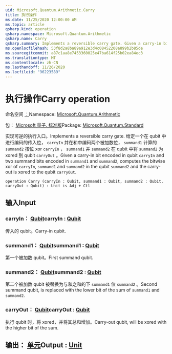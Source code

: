 ```yaml
---
uid: Microsoft.Quantum.Arithmetic.Carry
title: 执行操作
ms.date: 11/25/2020 12:00:00 AM
ms.topic: article
qsharp.kind: operation
qsharp.namespace: Microsoft.Quantum.Arithmetic
qsharp.name: Carry
qsharp.summary: Implements a reversible carry gate. Given a carry-in bit encoded in qubit `carryIn` and two summand bits encoded in `summand1` and `summand2`, computes the bitwise xor of `carryIn`, `summand1` and `summand2` in the qubit `summand2` and the carry-out is xored to the qubit `carryOut`.
ms.openlocfilehash: 53f8d2a8ba89a912e3d4c08452208a899b2b85de
ms.sourcegitcommit: a87c1aa8e7453360025e47ba614f25b02ea84ec3
ms.translationtype: MT
ms.contentlocale: zh-CN
ms.lasthandoff: 11/26/2020
ms.locfileid: "96223589"
---
```

# <a name="carry-operation"></a><span data-ttu-id="75814-102">执行操作</span><span class="sxs-lookup"><span data-stu-id="75814-102">Carry operation</span></span>

<span data-ttu-id="75814-103">命名空间 [：](xref:Microsoft.Quantum.Arithmetic)</span><span class="sxs-lookup"><span data-stu-id="75814-103">Namespace: [Microsoft.Quantum.Arithmetic](xref:Microsoft.Quantum.Arithmetic)</span></span>

<span data-ttu-id="75814-104">包： [Microsoft 量子. 标准版](https://nuget.org/packages/Microsoft.Quantum.Standard)</span><span class="sxs-lookup"><span data-stu-id="75814-104">Package: [Microsoft.Quantum.Standard](https://nuget.org/packages/Microsoft.Quantum.Standard)</span></span>


<span data-ttu-id="75814-105">实现可逆的执行入口。</span><span class="sxs-lookup"><span data-stu-id="75814-105">Implements a reversible carry gate.</span></span> <span data-ttu-id="75814-106">给定一个在 qubit 中进行编码的传入位， `carryIn` 并在和中编码两个被加数位， `summand1` 计算的 `summand2` 按位 xor `carryIn` ， `summand1` 并 `summand2` 在 qubit 中将 `summand2` 为 xored 到 qubit `carryOut` 。</span><span class="sxs-lookup"><span data-stu-id="75814-106">Given a carry-in bit encoded in qubit `carryIn` and two summand bits encoded in `summand1` and `summand2`, computes the bitwise xor of `carryIn`, `summand1` and `summand2` in the qubit `summand2` and the carry-out is xored to the qubit `carryOut`.</span></span>

```qsharp
operation Carry (carryIn : Qubit, summand1 : Qubit, summand2 : Qubit, carryOut : Qubit) : Unit is Adj + Ctl
```


## <a name="input"></a><span data-ttu-id="75814-107">输入</span><span class="sxs-lookup"><span data-stu-id="75814-107">Input</span></span>

### <a name="carryin--qubit"></a><span data-ttu-id="75814-108">carryIn： [Qubit](xref:microsoft.quantum.lang-ref.qubit)</span><span class="sxs-lookup"><span data-stu-id="75814-108">carryIn : [Qubit](xref:microsoft.quantum.lang-ref.qubit)</span></span>

<span data-ttu-id="75814-109">传入的 qubit。</span><span class="sxs-lookup"><span data-stu-id="75814-109">Carry-in qubit.</span></span>


### <a name="summand1--qubit"></a><span data-ttu-id="75814-110">summand1： [Qubit](xref:microsoft.quantum.lang-ref.qubit)</span><span class="sxs-lookup"><span data-stu-id="75814-110">summand1 : [Qubit](xref:microsoft.quantum.lang-ref.qubit)</span></span>

<span data-ttu-id="75814-111">第一个被加数 qubit。</span><span class="sxs-lookup"><span data-stu-id="75814-111">First summand qubit.</span></span>


### <a name="summand2--qubit"></a><span data-ttu-id="75814-112">summand2： [Qubit](xref:microsoft.quantum.lang-ref.qubit)</span><span class="sxs-lookup"><span data-stu-id="75814-112">summand2 : [Qubit](xref:microsoft.quantum.lang-ref.qubit)</span></span>

<span data-ttu-id="75814-113">第二个被加数 qubit 被替换为与和之和的下 `summand1` 位 `summand2` 。</span><span class="sxs-lookup"><span data-stu-id="75814-113">Second summand qubit, is replaced with the lower bit of the sum of `summand1` and `summand2`.</span></span>


### <a name="carryout--qubit"></a><span data-ttu-id="75814-114">carryOut： [Qubit](xref:microsoft.quantum.lang-ref.qubit)</span><span class="sxs-lookup"><span data-stu-id="75814-114">carryOut : [Qubit](xref:microsoft.quantum.lang-ref.qubit)</span></span>

<span data-ttu-id="75814-115">执行 qubit 时，将 xored，并将其总和增加。</span><span class="sxs-lookup"><span data-stu-id="75814-115">Carry-out qubit, will be xored with the higher bit of the sum.</span></span>



## <a name="output--unit"></a><span data-ttu-id="75814-116">输出： [单元](xref:microsoft.quantum.lang-ref.unit)</span><span class="sxs-lookup"><span data-stu-id="75814-116">Output : [Unit](xref:microsoft.quantum.lang-ref.unit)</span></span>

